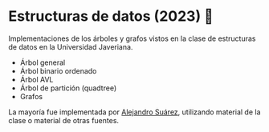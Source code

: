 # Estructuras de datos (2023) 🤖

Implementaciones de los árboles y grafos vistos en la clase de estructuras de datos en la Universidad Javeriana.
- Árbol general
- Árbol binario ordenado
- Árbol AVL
- Árbol de partición (quadtree)
- Grafos

La mayoría fue implementada por [Alejandro Suárez](https://github.com/suaracost), utilizando material de la clase o material de otras fuentes.
